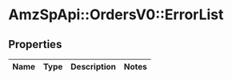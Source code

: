 # AmzSpApi::OrdersV0::ErrorList

## Properties
Name | Type | Description | Notes
------------ | ------------- | ------------- | -------------

